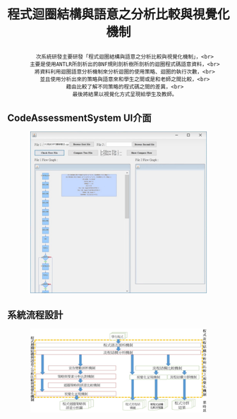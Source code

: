 # <p align="center">程式迴圈結構與語意之分析比較與視覺化機制</p>
<div align="center">

        次系統研發主要研發「程式迴圈結構與語意之分析比較與視覺化機制」，<br>
        主要是使用ANTLR所剖析出的BNF規則剖析樹所剖析的迴圈程式碼語意資料，<br>
        將資料利用迴圈語意分析機制來分析迴圈的使用策略、迴圈的執行次數，<br>
        並且使用分析出來的策略與語意來和學生之間或是和老師之間比較，<br>
        藉由比較了解不同策略的程式碼之間的差異，<br>
        最後將結果以視覺化方式呈現給學生及教師。

</div>

## CodeAssessmentSystem UI介面
<p align="center">
<img src ="img/ui.jpg" width = 400>
</p>

## 系統流程設計
<p align="center">
<img src ="img/系統設計.jpg" width = 400>
</p>


